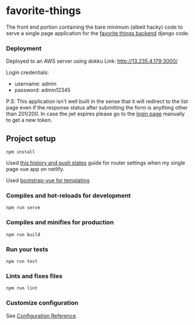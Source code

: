 # favorite-things
The front end portion containing the bare minimum (albeit hacky) 
code to serve a single page application for the 
[favorite things backend](https://github.com/Alig1493/favorites-backend) 
django code.

### Deployment
Deployed to an AWS server using dokku
Link: http://13.235.4.179:3000/

Login credentials:
* username: admin
* password: admin12345

P.S: This application isn't well built in the sense that it will 
redirect to the list page even if the response status after submitting the
form is anything other than 201/200. In case the jwt expires please go to the
[login page](http://13.235.4.179:3000/login) manually to get a new token.

## Project setup
```
npm install
```
Used [this history and push states](https://www.netlify.com/docs/redirects/)
guide for router settings when my single page vue app on netlify.

Used [bootstrap-vue for templating](https://bootstrap-vue.js.org/docs/)


### Compiles and hot-reloads for development
```
npm run serve
```

### Compiles and minifies for production
```
npm run build
```

### Run your tests
```
npm run test
```

### Lints and fixes files
```
npm run lint
```

### Customize configuration
See [Configuration Reference](https://cli.vuejs.org/config/).


